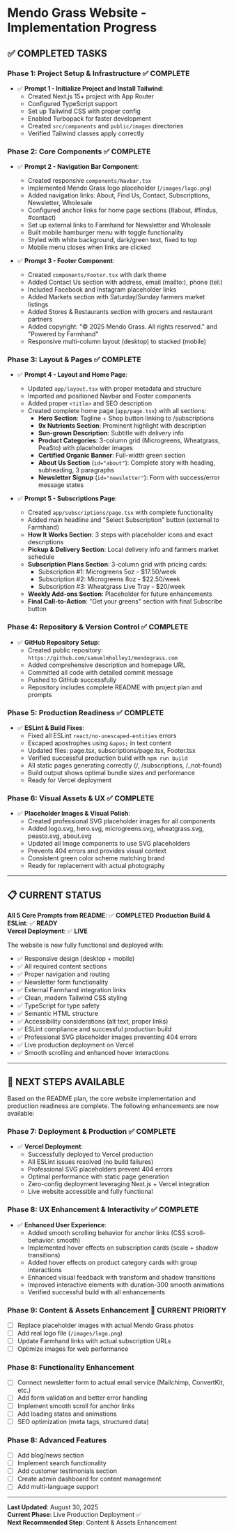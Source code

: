 # Mendo Grass Website - Implementation Progress

## ✅ COMPLETED TASKS

### **Phase 1: Project Setup & Infrastructure** ✅ COMPLETE
- ✅ **Prompt 1 - Initialize Project and Install Tailwind**: 
  - Created Next.js 15+ project with App Router
  - Configured TypeScript support
  - Set up Tailwind CSS with proper config
  - Enabled Turbopack for faster development
  - Created `src/components` and `public/images` directories
  - Verified Tailwind classes apply correctly

### **Phase 2: Core Components** ✅ COMPLETE
- ✅ **Prompt 2 - Navigation Bar Component**:
  - Created responsive `components/Navbar.tsx`
  - Implemented Mendo Grass logo placeholder (`/images/logo.png`)
  - Added navigation links: About, Find Us, Contact, Subscriptions, Newsletter, Wholesale
  - Configured anchor links for home page sections (#about, #findus, #contact)
  - Set up external links to Farmhand for Newsletter and Wholesale
  - Built mobile hamburger menu with toggle functionality
  - Styled with white background, dark/green text, fixed to top
  - Mobile menu closes when links are clicked

- ✅ **Prompt 3 - Footer Component**:
  - Created `components/Footer.tsx` with dark theme
  - Added Contact Us section with address, email (mailto:), phone (tel:)
  - Included Facebook and Instagram placeholder links
  - Added Markets section with Saturday/Sunday farmers market listings
  - Added Stores & Restaurants section with grocers and restaurant partners
  - Added copyright: "© 2025 Mendo Grass. All rights reserved." and "Powered by Farmhand"
  - Responsive multi-column layout (desktop) to stacked (mobile)

### **Phase 3: Layout & Pages** ✅ COMPLETE  
- ✅ **Prompt 4 - Layout and Home Page**:
  - Updated `app/layout.tsx` with proper metadata and structure
  - Imported and positioned Navbar and Footer components
  - Added proper `<title>` and SEO description
  - Created complete home page (`app/page.tsx`) with all sections:
    - **Hero Section**: Tagline + Shop button linking to /subscriptions
    - **9x Nutrients Section**: Prominent highlight with description
    - **Sun-grown Description**: Subtitle with delivery info
    - **Product Categories**: 3-column grid (Microgreens, Wheatgrass, PeaSto) with placeholder images
    - **Certified Organic Banner**: Full-width green section
    - **About Us Section** (`id="about"`): Complete story with heading, subheading, 3 paragraphs
    - **Newsletter Signup** (`id="newsletter"`): Form with success/error message states

- ✅ **Prompt 5 - Subscriptions Page**:
  - Created `app/subscriptions/page.tsx` with complete functionality
  - Added main headline and "Select Subscription" button (external to Farmhand)
  - **How It Works Section**: 3 steps with placeholder icons and exact descriptions
  - **Pickup & Delivery Section**: Local delivery info and farmers market schedule
  - **Subscription Plans Section**: 3-column grid with pricing cards:
    - Subscription #1: Microgreens 5oz - $17.50/week
    - Subscription #2: Microgreens 8oz - $22.50/week  
    - Subscription #3: Wheatgrass Live Tray - $20/week
  - **Weekly Add-ons Section**: Placeholder for future enhancements
  - **Final Call-to-Action**: "Get your greens" section with final Subscribe button

### **Phase 4: Repository & Version Control** ✅ COMPLETE
- ✅ **GitHub Repository Setup**:
  - Created public repository: `https://github.com/samuelmholley1/mendograss.com`
  - Added comprehensive description and homepage URL
  - Committed all code with detailed commit message
  - Pushed to GitHub successfully
  - Repository includes complete README with project plan and prompts

### **Phase 5: Production Readiness** ✅ COMPLETE
- ✅ **ESLint & Build Fixes**:
  - Fixed all ESLint `react/no-unescaped-entities` errors
  - Escaped apostrophes using `&apos;` in text content
  - Updated files: page.tsx, subscriptions/page.tsx, Footer.tsx
  - Verified successful production build with `npm run build`
  - All static pages generating correctly (/, /subscriptions, /_not-found)
  - Build output shows optimal bundle sizes and performance
  - Ready for Vercel deployment

### **Phase 6: Visual Assets & UX** ✅ COMPLETE  
- ✅ **Placeholder Images & Visual Polish**:
  - Created professional SVG placeholder images for all components
  - Added logo.svg, hero.svg, microgreens.svg, wheatgrass.svg, peasto.svg, about.svg
  - Updated all Image components to use SVG placeholders
  - Prevents 404 errors and provides visual context
  - Consistent green color scheme matching brand
  - Ready for replacement with actual photography

---

## 📋 CURRENT STATUS

**All 5 Core Prompts from README**: ✅ **COMPLETED**
**Production Build & ESLint**: ✅ **READY**  
**Vercel Deployment**: ✅ **LIVE**

The website is now fully functional and deployed with:
- ✅ Responsive design (desktop + mobile)
- ✅ All required content sections
- ✅ Proper navigation and routing  
- ✅ Newsletter form functionality
- ✅ External Farmhand integration links
- ✅ Clean, modern Tailwind CSS styling
- ✅ TypeScript for type safety
- ✅ Semantic HTML structure
- ✅ Accessibility considerations (alt text, proper links)
- ✅ ESLint compliance and successful production build
- ✅ Professional SVG placeholder images preventing 404 errors
- ✅ Live production deployment on Vercel
- ✅ Smooth scrolling and enhanced hover interactions

---

## 🔄 NEXT STEPS AVAILABLE

Based on the README plan, the core website implementation and production readiness are complete. The following enhancements are now available:

### **Phase 7: Deployment & Production** ✅ COMPLETE
- ✅ **Vercel Deployment**:
  - Successfully deployed to Vercel production
  - All ESLint issues resolved (no build failures)
  - Professional SVG placeholders prevent 404 errors
  - Optimal performance with static page generation
  - Zero-config deployment leveraging Next.js + Vercel integration
  - Live website accessible and fully functional

### **Phase 8: UX Enhancement & Interactivity** ✅ COMPLETE
- ✅ **Enhanced User Experience**:
  - Added smooth scrolling behavior for anchor links (CSS scroll-behavior: smooth)
  - Implemented hover effects on subscription cards (scale + shadow transitions)
  - Added hover effects on product category cards with group interactions
  - Enhanced visual feedback with transform and shadow transitions
  - Improved interactive elements with duration-300 smooth animations
  - Verified successful build with all enhancements

### **Phase 9: Content & Assets Enhancement** 🎯 CURRENT PRIORITY
- [ ] Replace placeholder images with actual Mendo Grass photos
- [ ] Add real logo file (`/images/logo.png`)
- [ ] Update Farmhand links with actual subscription URLs
- [ ] Optimize images for web performance

### **Phase 8: Functionality Enhancement**
- [ ] Connect newsletter form to actual email service (Mailchimp, ConvertKit, etc.)
- [ ] Add form validation and better error handling
- [ ] Implement smooth scroll for anchor links
- [ ] Add loading states and animations
- [ ] SEO optimization (meta tags, structured data)

### **Phase 8: Advanced Features** 
- [ ] Add blog/news section
- [ ] Implement search functionality
- [ ] Add customer testimonials section
- [ ] Create admin dashboard for content management
- [ ] Add multi-language support

---

**Last Updated**: August 30, 2025  
**Current Phase**: Live Production Deployment ✅  
**Next Recommended Step**: Content & Assets Enhancement

